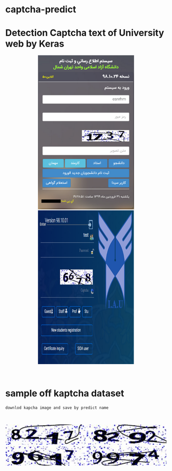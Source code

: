 # captcha-predict

# Detection Captcha text of University web by Keras

<p align="center">
  <img width="300" height="480" src="https://github.com/esnrhm/captcha-predict/blob/master/img/web.png" / >
  <img width="300" height="480" src="https://github.com/esnrhm/captcha-predict/blob/master/img/web1.png" />
</p>
<br>

# sample off kaptcha dataset
    downlod kapcha image and save by predict name 

<br>
<p float="Center">
  <img src="https://github.com/esnrhm/captcha-predict/blob/master/img/dataset/8217.jpg" width="250" />
  <img src="https://github.com/esnrhm/captcha-predict/blob/master/img/dataset/8292.jpg" width="250" /> 
  <img src="https://github.com/esnrhm/captcha-predict/blob/master/img/dataset/9617.jpg" width="250" />
  <img src="https://github.com/esnrhm/captcha-predict/blob/master/img/dataset/9974.jpg" width="250" />
</p>
